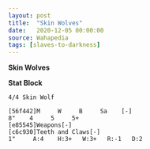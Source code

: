 ```yaml
---
layout: post
title:  "Skin Wolves"
date:   2020-12-05 00:00:00
source: Wahapedia
tags: [slaves-to-darkness]
---
```


**Skin Wolves**

**Stat Block**
```
4/4 Skin Wolf
```

```
[56f442]M     W     B     Sa    [-]
8"    4     5     5+    
[e85545]Weapons[-]
[c6c930]Teeth and Claws[-]
1"     A:4    H:3+   W:3+   R:-1   D:2   
```
    
